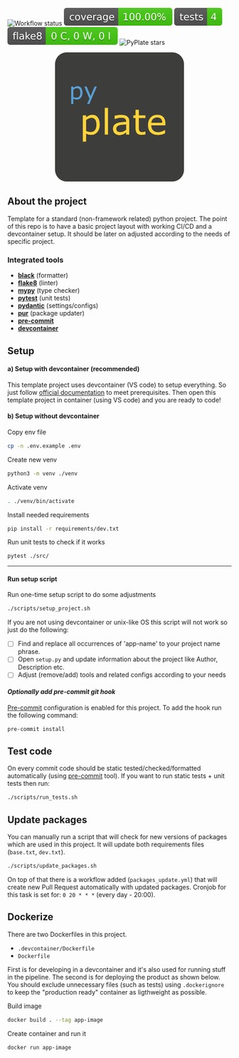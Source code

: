![Workflow status](https://github.com/workata/pyplate/actions/workflows/checks.yml/badge.svg) <img src="imgs/badges/coverage.svg" alt="coverge-badge"/> <img src="imgs/badges/tests.svg" alt="pytest-badge"/> <img src="imgs/badges/flake.svg" alt="flake-badge"/> ![PyPlate stars](https://img.shields.io/github/stars/workata/pyplate)



<p align="center">
  <img src="imgs/pyplate_logo.png" width="290" height="290" alt="pyplate logo"/>
</p>


## About the project
Template for a standard (non-framework related) python project. The point of this repo is to have a basic project layout with working CI/CD and a devcontainer setup. It should be later on adjusted according to the needs of specific project.

### Integrated tools

- **[black](https://black.readthedocs.io/en/stable/)** (formatter)
- **[flake8](https://flake8.pycqa.org/en/latest/)** (linter)
- **[mypy](https://mypy.readthedocs.io/en/stable/)** (type checker)
- **[pytest](https://docs.pytest.org/en/7.1.x/contents.html)** (unit tests)
- **[pydantic](https://docs.pydantic.dev/latest/)** (settings/configs)
- **[pur](https://github.com/alanhamlett/pip-update-requirements)** (package updater)
- **[pre-commit](https://pre-commit.com/)**
- **[devcontainer](https://code.visualstudio.com/docs/devcontainers/containers)**


## Setup

####  a) Setup with devcontainer (recommended)
This template project uses devcontainer (VS code) to setup everything. So just follow [official documentation](https://code.visualstudio.com/docs/devcontainers/tutorial) to meet prerequisites. Then open this template project in container (using VS code) and you are ready to code!

#### b) Setup without devcontainer

Copy env file
```sh
cp -n .env.example .env
```

Create new venv
```sh
python3 -m venv ./venv
```

Activate venv
```sh
. ./venv/bin/activate
```

Install needed requirements
```sh
pip install -r requirements/dev.txt
```

Run unit tests to check if it works
```sh
pytest ./src/
```

---

#### Run setup script

Run one-time setup script to do some adjustments
```sh
./scripts/setup_project.sh
```

If you are not using devcontainer or unix-like OS this script will not work so just do the following:

- [ ] Find and replace all occurrences of 'app-name' to your project name phrase.
- [ ] Open `setup.py` and update information about the project like Author, Description etc.
- [ ] Adjust (remove/add) tools and related configs according to your needs

#### *Optionally add pre-commit git hook*
[Pre-commit](https://pre-commit.com/) configuration is enabled for this project. To add the hook run the following command:

```sh
pre-commit install
```

## Test code

On every commit code should be static tested/checked/formatted automatically (using [pre-commit](https://pre-commit.com/) tool). If you want to run static tests + unit tests then run:

```sh
./scripts/run_tests.sh
```

## Update packages
You can manually run a script that will check for new versions of packages which are used in this project. It will update both requirements files (`base.txt`, `dev.txt`).

```sh
./scripts/update_packages.sh
```

On top of that there is a workflow added (`packages_update.yml`) that will create new Pull Request automatically with updated packages. Cronjob for this task is set for: `0 20 * * *` (every day - 20:00).

## Dockerize

There are two Dockerfiles in this project.

- `.devcontainer/Dockerfile`
- `Dockerfile`

First is for developing in a devcontainer and it's also used for running stuff in the pipeline. The second is for deploying the product as shown below. You should exclude unnecessary files (such as tests) using `.dockerignore` to keep the "production ready" container as ligthweight as possible.

Build image
```sh
docker build . --tag app-image
```

Create container and run it
```sh
docker run app-image
```
